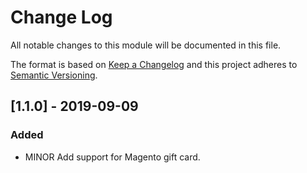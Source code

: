 # Change Log
All notable changes to this module will be documented in this file.
 
The format is based on [Keep a Changelog](http://keepachangelog.com/)
and this project adheres to [Semantic Versioning](http://semver.org/). 
 
## [1.1.0] - 2019-09-09
### Added

- MINOR Add support for Magento gift card.